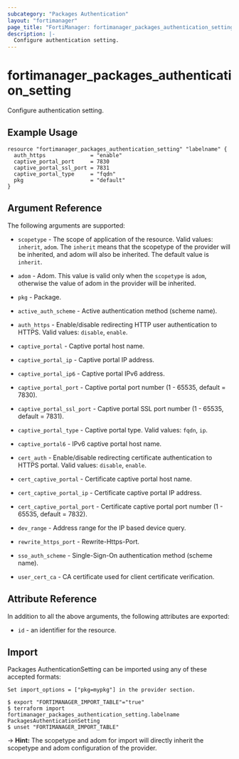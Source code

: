```yaml
---
subcategory: "Packages Authentication"
layout: "fortimanager"
page_title: "FortiManager: fortimanager_packages_authentication_setting"
description: |-
  Configure authentication setting.
---
```


# fortimanager_packages_authentication_setting
Configure authentication setting.

## Example Usage

```hcl
resource "fortimanager_packages_authentication_setting" "labelname" {
  auth_https              = "enable"
  captive_portal_port     = 7830
  captive_portal_ssl_port = 7831
  captive_portal_type     = "fqdn"
  pkg                     = "default"
}
```

## Argument Reference


The following arguments are supported:

* `scopetype` - The scope of application of the resource. Valid values: `inherit`, `adom`. The `inherit` means that the scopetype of the provider will be inherited, and adom will also be inherited. The default value is `inherit`.
* `adom` - Adom. This value is valid only when the `scopetype` is `adom`, otherwise the value of adom in the provider will be inherited.
* `pkg` - Package.

* `active_auth_scheme` - Active authentication method (scheme name).
* `auth_https` - Enable/disable redirecting HTTP user authentication to HTTPS. Valid values: `disable`, `enable`.

* `captive_portal` - Captive portal host name.
* `captive_portal_ip` - Captive portal IP address.
* `captive_portal_ip6` - Captive portal IPv6 address.
* `captive_portal_port` - Captive portal port number (1 - 65535, default = 7830).
* `captive_portal_ssl_port` - Captive portal SSL port number (1 - 65535, default = 7831).
* `captive_portal_type` - Captive portal type. Valid values: `fqdn`, `ip`.

* `captive_portal6` - IPv6 captive portal host name.
* `cert_auth` - Enable/disable redirecting certificate authentication to HTTPS portal. Valid values: `disable`, `enable`.

* `cert_captive_portal` - Certificate captive portal host name.
* `cert_captive_portal_ip` - Certificate captive portal IP address.
* `cert_captive_portal_port` - Certificate captive portal port number (1 - 65535, default = 7832).
* `dev_range` - Address range for the IP based device query.
* `rewrite_https_port` - Rewrite-Https-Port.
* `sso_auth_scheme` - Single-Sign-On authentication method (scheme name).
* `user_cert_ca` - CA certificate used for client certificate verification.


## Attribute Reference

In addition to all the above arguments, the following attributes are exported:
* `id` - an identifier for the resource.

## Import

Packages AuthenticationSetting can be imported using any of these accepted formats:
```
Set import_options = ["pkg=mypkg"] in the provider section.

$ export "FORTIMANAGER_IMPORT_TABLE"="true"
$ terraform import fortimanager_packages_authentication_setting.labelname PackagesAuthenticationSetting
$ unset "FORTIMANAGER_IMPORT_TABLE"
```
-> **Hint:** The scopetype and adom for import will directly inherit the scopetype and adom configuration of the provider.
